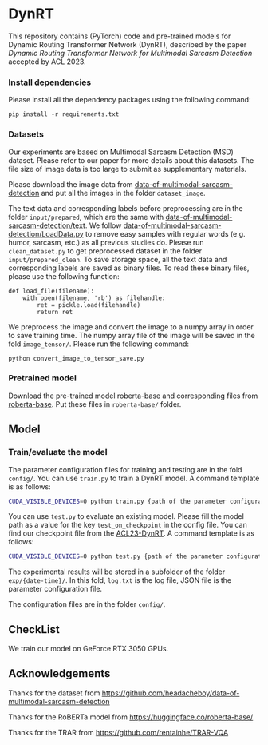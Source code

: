 # DynRT
This repository contains (PyTorch) code and pre-trained models for Dynamic Routing Transformer Network (DynRT), described by the paper *Dynamic Routing Transformer Network for Multimodal Sarcasm Detection* accepted by ACL 2023.

### Install dependencies
Please install all the dependency packages using the following command:
```
pip install -r requirements.txt
```
### Datasets
Our experiments are based on Multimodal Sarcasm Detection (MSD) dataset. Please refer to our paper for more details about this datasets. The file size of image data is too large to submit as supplementary materials. 

Please download the image data from [data-of-multimodal-sarcasm-detection](https://github.com/headacheboy/data-of-multimodal-sarcasm-detection) and put all the images in the folder `dataset_image`. 

The text data and corresponding labels before preprocessing are in the folder `input/prepared`, which are the same with 
[data-of-multimodal-sarcasm-detection/text](https://github.com/headacheboy/data-of-multimodal-sarcasm-detection/tree/master/text). We follow [data-of-multimodal-sarcasm-detection/LoadData.py](https://github.com/headacheboy/data-of-multimodal-sarcasm-detection/blob/f42b16510208624d91fa545ca9bb64c6335f971e/codes/loadData.py#L80) to remove easy samples with regular words (e.g. humor, sarcasm, etc.) as all previous studies do. Please run `clean_dataset.py` to get preprocessed dataset in the folder `input/prepared_clean`. To save storage space, all the text data and corresponding labels are saved as binary files. To read these binary files, please use the following function:

```
def load_file(filename):
    with open(filename, 'rb') as filehandle:
        ret = pickle.load(filehandle)
        return ret
```


We preprocess the image and convert the image to a numpy array in order to save training time.  The numpy array file of the image will be saved in the fold `image_tensor/`. Please run the following command:
```
python convert_image_to_tensor_save.py
```

### Pretrained model
Download the pre-trained model roberta-base and corresponding files from 
[roberta-base](https://huggingface.co/roberta-base/). Put these files in `roberta-base/` folder.


## Model

### Train/evaluate the model
The parameter configuration files for training and testing are in the fold `config/`.
You can use `train.py` to train a DynRT model. A command template is as follows:
```bash
CUDA_VISIBLE_DEVICES=0 python train.py {path of the parameter configuration file} \
```
You can use `test.py` to evaluate an existing model. Please fill the model path as a value for the key  `test_on_checkpoint` in the config file. You can find our checkpoint file from the [ACL23-DynRT](https://drive.google.com/drive/folders/1sV9r-dlESCOeD2xsnpkd_lmgL_4MlT8U?usp=share_link). A command template is as follows:
```bash
CUDA_VISIBLE_DEVICES=0 python test.py {path of the parameter configuration file} \
```

The experimental results will be stored in a subfolder of the folder `exp/{date-time}/`. In this fold, `log.txt` is the log file, JSON file is the parameter configuration file. 

The configuration files are in the folder `config/`. 



## CheckList 

We train our model on GeForce RTX 3050 GPUs.

## Acknowledgements

Thanks for the dataset from https://github.com/headacheboy/data-of-multimodal-sarcasm-detection

Thanks for the RoBERTa model from https://huggingface.co/roberta-base/

Thanks for the TRAR from https://github.com/rentainhe/TRAR-VQA

